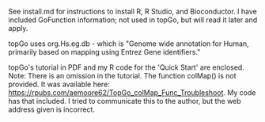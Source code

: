 See install.md for instructions to install R, R Studio, and Bioconductor. 
I have included GoFunction information; not used in topGo, but will read it later and apply.

topGo uses org.Hs.eg.db - which is "Genome wide annotation for Human, primarily based on mapping using Entrez Gene identifiers."

topGo's tutorial in PDF and my R code for the 'Quick Start' are enclosed. Note: There is an omission in the tutorial. The function colMap() is not provided. It was available here: https://rpubs.com/aemoore62/TopGo_colMap_Func_Troubleshoot. My code has that included. I tried to communicate this to the author, but the web address given is incorrect. 
